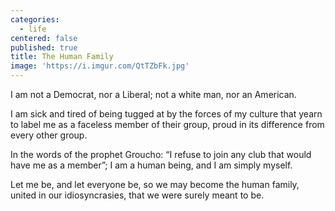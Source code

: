 ```yaml
---
categories:
  - life
centered: false
published: true
title: The Human Family
image: 'https://i.imgur.com/QtTZbFk.jpg'
---
```

I am not a Democrat, nor a Liberal;
not a white man, nor an American.

I am sick and tired of being tugged at
by the forces of my culture
that yearn to label me
as a faceless member of their group,
proud in its difference
from every other group. 

In the words of the prophet Groucho: 
“I refuse to join any club 
that would have me as a member”;
I am a human being,
and I am simply myself.

Let me be,
and let everyone be,
so we may become the human family,
united in our idiosyncrasies,
that we were surely meant to be.
